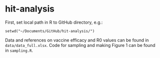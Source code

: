 # hit-analysis

First, set local path in R to GitHub directory, e.g.:

`
setwd("~/Documents/GitHub/hit-analysis/")
`

Data and references on vaccine efficacy and R0 values can be found in `data/data_full.xlsx`.
Code for sampling and making Figure 1 can be found in `sampling.R`.